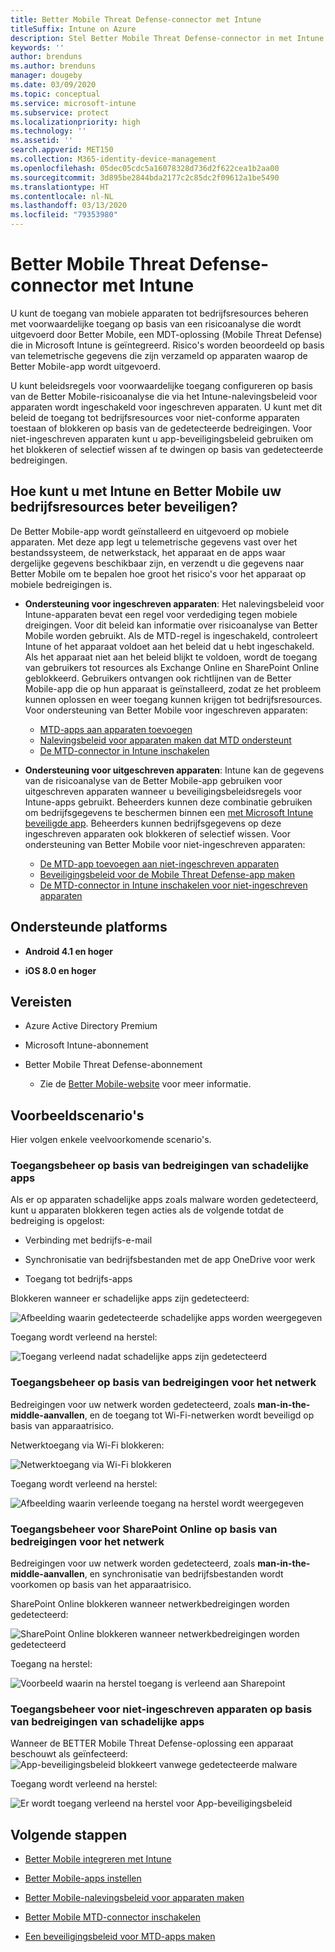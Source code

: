 ```yaml
---
title: Better Mobile Threat Defense-connector met Intune
titleSuffix: Intune on Azure
description: Stel Better Mobile Threat Defense-connector in met Intune.
keywords: ''
author: brenduns
ms.author: brenduns
manager: dougeby
ms.date: 03/09/2020
ms.topic: conceptual
ms.service: microsoft-intune
ms.subservice: protect
ms.localizationpriority: high
ms.technology: ''
ms.assetid: ''
search.appverid: MET150
ms.collection: M365-identity-device-management
ms.openlocfilehash: 05dec05cdc5a16078328d736d2f622cea1b2aa00
ms.sourcegitcommit: 3d895be2844bda2177c2c85dc2f09612a1be5490
ms.translationtype: HT
ms.contentlocale: nl-NL
ms.lasthandoff: 03/13/2020
ms.locfileid: "79353980"
---
```

# <a name="better-mobile-threat-defense-connector-with-intune"></a>Better Mobile Threat Defense-connector met Intune

U kunt de toegang van mobiele apparaten tot bedrijfsresources beheren met voorwaardelijke toegang op basis van een risicoanalyse die wordt uitgevoerd door Better Mobile, een MDT-oplossing (Mobile Threat Defense) die in Microsoft Intune is geïntegreerd. Risico's worden beoordeeld op basis van telemetrische gegevens die zijn verzameld op apparaten waarop de Better Mobile-app wordt uitgevoerd.

U kunt beleidsregels voor voorwaardelijke toegang configureren op basis van de Better Mobile-risicoanalyse die via het Intune-nalevingsbeleid voor apparaten wordt ingeschakeld voor ingeschreven apparaten. U kunt met dit beleid de toegang tot bedrijfsresources voor niet-conforme apparaten toestaan of blokkeren op basis van de gedetecteerde bedreigingen. Voor niet-ingeschreven apparaten kunt u app-beveiligingsbeleid gebruiken om het blokkeren of selectief wissen af te dwingen op basis van gedetecteerde bedreigingen.

## <a name="how-do-intune-and-better-mobile-help-protect-your-company-resources"></a>Hoe kunt u met Intune en Better Mobile uw bedrijfsresources beter beveiligen?

De Better Mobile-app wordt geïnstalleerd en uitgevoerd op mobiele apparaten. Met deze app legt u telemetrische gegevens vast over het bestandssysteem, de netwerkstack, het apparaat en de apps waar dergelijke gegevens beschikbaar zijn, en verzendt u die gegevens naar Better Mobile om te bepalen hoe groot het risico's voor het apparaat op mobiele bedreigingen is.

- **Ondersteuning voor ingeschreven apparaten**: Het nalevingsbeleid voor Intune-apparaten bevat een regel voor verdediging tegen mobiele dreigingen. Voor dit beleid kan informatie over risicoanalyse van Better Mobile worden gebruikt. Als de MTD-regel is ingeschakeld, controleert Intune of het apparaat voldoet aan het beleid dat u hebt ingeschakeld. Als het apparaat niet aan het beleid blijkt te voldoen, wordt de toegang van gebruikers tot resources als Exchange Online en SharePoint Online geblokkeerd. Gebruikers ontvangen ook richtlijnen van de Better Mobile-app die op hun apparaat is geïnstalleerd, zodat ze het probleem kunnen oplossen en weer toegang kunnen krijgen tot bedrijfsresources. Voor ondersteuning van Better Mobile voor ingeschreven apparaten:
  - [MTD-apps aan apparaten toevoegen](../protect/mtd-apps-ios-app-configuration-policy-add-assign.md)
  - [Nalevingsbeleid voor apparaten maken dat MTD ondersteunt](../protect/mtd-device-compliance-policy-create.md)
  - [De MTD-connector in Intune inschakelen](../protect/mtd-connector-enable.md)

- **Ondersteuning voor uitgeschreven apparaten**: Intune kan de gegevens van de risicoanalyse van de Better Mobile-app gebruiken voor uitgeschreven apparaten wanneer u beveiligingsbeleidsregels voor Intune-apps gebruikt. Beheerders kunnen deze combinatie gebruiken om bedrijfsgegevens te beschermen binnen een [met Microsoft Intune beveiligde app](../apps/apps-supported-intune-apps.md). Beheerders kunnen bedrijfsgegevens op deze ingeschreven apparaten ook blokkeren of selectief wissen. Voor ondersteuning van Better Mobile voor niet-ingeschreven apparaten:
  - [De MTD-app toevoegen aan niet-ingeschreven apparaten](../protect/mtd-add-apps-unenrolled-devices.md)
  - [Beveiligingsbeleid voor de Mobile Threat Defense-app maken](../protect/mtd-app-protection-policy.md)
  - [De MTD-connector in Intune inschakelen voor niet-ingeschreven apparaten](../protect/mtd-enable-unenrolled-devices.md)

## <a name="supported-platforms"></a>Ondersteunde platforms

- **Android 4.1 en hoger**

- **iOS 8.0 en hoger**

## <a name="prerequisites"></a>Vereisten

- Azure Active Directory Premium

- Microsoft Intune-abonnement

- Better Mobile Threat Defense-abonnement

  - Zie de [Better Mobile-website](https://www.better.mobi/) voor meer informatie.

## <a name="sample-scenarios"></a>Voorbeeldscenario's

Hier volgen enkele veelvoorkomende scenario's.

### <a name="control-access-based-on-threats-from-malicious-apps"></a>Toegangsbeheer op basis van bedreigingen van schadelijke apps

Als er op apparaten schadelijke apps zoals malware worden gedetecteerd, kunt u apparaten blokkeren tegen acties als de volgende totdat de bedreiging is opgelost:

- Verbinding met bedrijfs-e-mail

- Synchronisatie van bedrijfsbestanden met de app OneDrive voor werk

- Toegang tot bedrijfs-apps

Blokkeren wanneer er schadelijke apps zijn gedetecteerd:

![Afbeelding waarin gedetecteerde schadelijke apps worden weergegeven](./media/better-mobile-threat-defense-connector/better-mobile-maliciousapps-blocked.png)

Toegang wordt verleend na herstel:

![Toegang verleend nadat schadelijke apps zijn gedetecteerd](./media/better-mobile-threat-defense-connector/better-mobile-maliciousapps-unblocked.png)

### <a name="control-access-based-on-threat-to-network"></a>Toegangsbeheer op basis van bedreigingen voor het netwerk

Bedreigingen voor uw netwerk worden gedetecteerd, zoals **man-in-the-middle-aanvallen**, en de toegang tot Wi-Fi-netwerken wordt beveiligd op basis van apparaatrisico.

Netwerktoegang via Wi-Fi blokkeren:

![Netwerktoegang via Wi-Fi blokkeren](./media/better-mobile-threat-defense-connector/better-mobile-network-wifi-blocked.png)

Toegang wordt verleend na herstel:

![Afbeelding waarin verleende toegang na herstel wordt weergegeven](./media/better-mobile-threat-defense-connector/better-mobile-network-wifi-unblocked.png)

### <a name="control-access-to-sharepoint-online-based-on-threat-to-network"></a>Toegangsbeheer voor SharePoint Online op basis van bedreigingen voor het netwerk

Bedreigingen voor uw netwerk worden gedetecteerd, zoals **man-in-the-middle-aanvallen**, en synchronisatie van bedrijfsbestanden wordt voorkomen op basis van het apparaatrisico.

SharePoint Online blokkeren wanneer netwerkbedreigingen worden gedetecteerd:

![SharePoint Online blokkeren wanneer netwerkbedreigingen worden gedetecteerd](./media/better-mobile-threat-defense-connector/better-mobile-network-spo-blocked.png)

Toegang na herstel:

![Voorbeeld waarin na herstel toegang is verleend aan Sharepoint](./media/better-mobile-threat-defense-connector/better-mobile-network-spo-unblocked.png)

### <a name="control--access-on-unenrolled-devices-based-on-threats-from-malicious-apps"></a>Toegangsbeheer voor niet-ingeschreven apparaten op basis van bedreigingen van schadelijke apps

Wanneer de BETTER Mobile Threat Defense-oplossing een apparaat beschouwt als geïnfecteerd: ![App-beveiligingsbeleid blokkeert vanwege gedetecteerde malware](./media/better-mobile-threat-defense-connector/better-mobile-app-policy-block.png)

Toegang wordt verleend na herstel:

![Er wordt toegang verleend na herstel voor App-beveiligingsbeleid](./media/better-mobile-threat-defense-connector/better-mobile-app-policy-remediated.png)

## <a name="next-steps"></a>Volgende stappen

- [Better Mobile integreren met Intune](better-mobile-mtd-connector-integration.md)

- [Better Mobile-apps instellen](mtd-apps-ios-app-configuration-policy-add-assign.md)

- [Better Mobile-nalevingsbeleid voor apparaten maken](mtd-device-compliance-policy-create.md)

- [Better Mobile MTD-connector inschakelen](mtd-connector-enable.md)

- [Een beveiligingsbeleid voor MTD-apps maken](mtd-app-protection-policy.md) 
